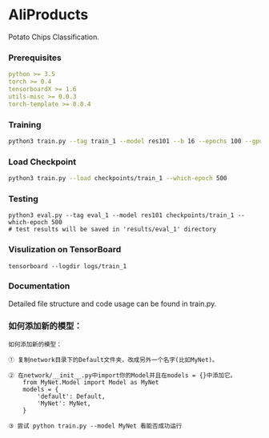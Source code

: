 # AliProducts

Potato Chips Classification.

### Prerequisites

```yaml
python >= 3.5
torch >= 0.4
tensorboardX >= 1.6
utils-misc >= 0.0.3
torch-template >= 0.0.4
```

### Training

```bash
python3 train.py --tag train_1 --model res101 --b 16 --epochs 100 --gpu 0
```

### Load Checkpoint

```bash
python3 train.py --load checkpoints/train_1 --which-epoch 500
```

### Testing

```shell script
python3 eval.py --tag eval_1 --model res101 checkpoints/train_1 --which-epoch 500 
# test results will be saved in 'results/eval_1' directory
```

### Visulization on TensorBoard

```shell script
tensorboard --logdir logs/train_1
```

### Documentation

Detailed file structure and code usage can be found in train.py.

### 如何添加新的模型：

```
如何添加新的模型：

① 复制network目录下的Default文件夹，改成另外一个名字(比如MyNet)。

② 在network/__init__.py中import你的Model并且在models = {}中添加它。
    from MyNet.Model import Model as MyNet
    models = {
        'default': Default,
        'MyNet': MyNet,
    }

③ 尝试 python train.py --model MyNet 看能否成功运行
```